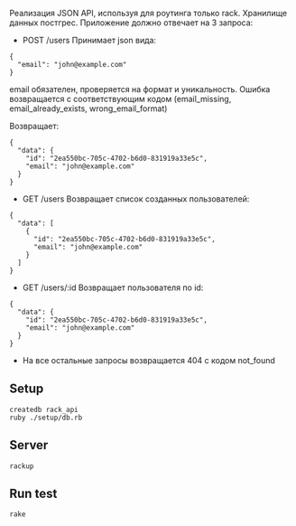 Реализация JSON API, используя для роутинга только rack.
Хранилище данных постгрес.
Приложение должно отвечает на 3 запроса:

* POST /users
Принимает json вида:
```
{
  "email": "john@example.com"
}
```
email обязателен, проверяется на формат и уникальность. Ошибка возвращается с соответствующим кодом (email_missing, email_already_exists, wrong_email_format)

Возвращает:
```
{
  "data": {
    "id": "2ea550bc-705c-4702-b6d0-831919a33e5c",
    "email": "john@example.com"
  }
}
```

* GET /users
Возвращает список созданных пользователей:
```
{
  "data": [
    {
      "id": "2ea550bc-705c-4702-b6d0-831919a33e5c",
      "email": "john@example.com"
    }
  ]
}
```

* GET /users/:id
Возвращает пользователя по id:
```
{
  "data": {
    "id": "2ea550bc-705c-4702-b6d0-831919a33e5c",
    "email": "john@example.com"
  }
}
```

* На все остальные запросы возвращается 404 с кодом not_found


## Setup

```
createdb rack_api
ruby ./setup/db.rb

```

## Server

```
rackup
```

## Run test
```
rake
```
